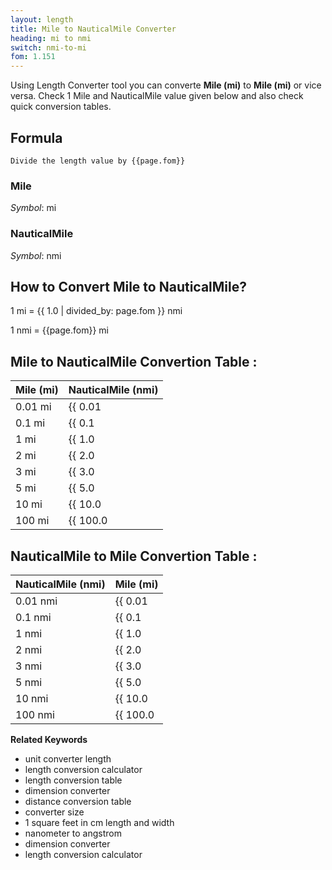 ```yaml
---
layout: length
title: Mile to NauticalMile Converter
heading: mi to nmi
switch: nmi-to-mi
fom: 1.151
---
```


Using Length Converter tool you can converte **Mile (mi)** to **Mile (mi)** or vice versa. Check 1 Mile and NauticalMile value given below and also check quick conversion tables.

## Formula
`Divide the length value by {{page.fom}}`

### Mile
*Symbol*: mi

### NauticalMile
*Symbol*: nmi

## How to Convert Mile to NauticalMile?
1 mi = {{ 1.0 | divided_by: page.fom }} nmi

1 nmi = {{page.fom}} mi

## Mile to NauticalMile Convertion Table :

| Mile (mi) | NauticalMile (nmi) |
| ---- | ---- |
| 0.01 mi | {{ 0.01 | divided_by: page.fom | round: 12 }} nmi |
| 0.1 mi | {{ 0.1 | divided_by: page.fom | round: 12 }} nmi |
| 1 mi | {{ 1.0 | divided_by: page.fom | round: 12 }} nmi |
| 2 mi | {{ 2.0 | divided_by: page.fom | round: 12 }} nmi |
| 3 mi | {{ 3.0 | divided_by: page.fom | round: 12 }} nmi |
| 5 mi | {{ 5.0 | divided_by: page.fom | round: 12 }} nmi |
| 10 mi | {{ 10.0 | divided_by: page.fom | round: 12 }} nmi |
| 100 mi | {{ 100.0 | divided_by: page.fom | round: 12 }} nmi |

## NauticalMile to Mile Convertion Table :

| NauticalMile (nmi) | Mile (mi) |
| ---- | ---- |
| 0.01 nmi | {{ 0.01 | times: page.fom | round: 12 }} mi |
| 0.1 nmi | {{ 0.1 | times: page.fom | round: 12 }} mi |
| 1 nmi | {{ 1.0 | times: page.fom | round: 12 }} mi |
| 2 nmi | {{ 2.0 | times: page.fom | round: 12 }} mi |
| 3 nmi | {{ 3.0 | times: page.fom | round: 12 }} mi |
| 5 nmi | {{ 5.0 | times: page.fom | round: 12 }} mi |
| 10 nmi | {{ 10.0 | times: page.fom | round: 12 }} mi |
| 100 nmi | {{ 100.0 | times: page.fom | round: 12 }} mi |

<script>
selectInput[9].selected = true
selectOutput[10].selected = true
</script>

  **Related Keywords**

  <ul class='relatedKeyword'>
    <li>unit converter length</li>
    <li>length conversion calculator</li>
    <li>length conversion table</li>
    <li>dimension converter</li>
    <li>distance conversion table</li>
    <li>converter size</li>
    <li>1 square feet in cm length and width</li>
    <li>nanometer to angstrom</li>
    <li>dimension converter</li>
    <li>length conversion calculator</li>
  </ul>
  